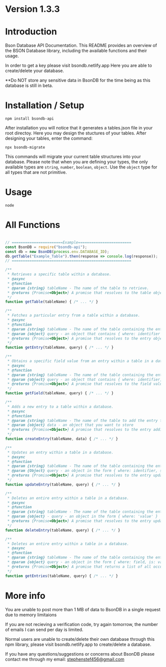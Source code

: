 # Version 1.3.3

# Introduction

Bson Database API Documentation.
This README provides an overview of the BSON Database library, 
including the available functions and their usage. 

In order to get a key please visit bsondb.netlify.app
Here you are able to create/delete your database.

**Do NOT store any sensitive data in BsonDB for the time being
as this database is still in beta.

# Installation / Setup

`npm install bsondb-api`

After installation you will notice that it generates a tables.json
file in your root directoy. Here you may design the stuctures of your
tables. After designing your tables, enter the command:

`npx bsondb-migrate`

This commands will migrate your current table structures into your database.
Please note that when you are defining your types, the only available types
are `string`, `number`, `boolean`, `object`. Use the `object` type for all
types that are not primitive.


# Usage

`node`

# All Functions

```js

// =======================Example========================
const BsonDB = require("bsondb-api");
const db = new BsonDB(process.env.DATABASE_ID);
db.getTable("Example_Table").then(response => console.log(response));
// ======================================================

/**
 * Retrieves a specific table within a database.
 * @async
 * @function
 * @param {string} tableName - The name of the table to retrieve.
 * @returns {Promise<Object>} A promise that resolves to the table object or An error object on fail.
 */
function getTable(tableName) { /* ... */ }

/**
 * Fetches a particular entry from a table within a database.
 * @async
 * @function
 * @param {string} tableName - The name of the table containing the entry.
 * @param {object} query - an object that contains { where: identifier }
 * @returns {Promise<Object>} A promise that resolves to the entry object or an error object.
 */
function getEntry(tableName, query) { /* ... */ }

/**
 * Obtains a specific field value from an entry within a table in a database.
 * @async
 * @function
 * @param {string} tableName - The name of the table containing the entry.
 * @param {object} query - an object that contains { where: identifier, get: field }
 * @returns {Promise<Object>} A promise that resolves to the field value or an error object.
 */
function getField(tableName, query) { /* ... */ }

/**
 * Adds a new entry to a table within a database.
 * @async
 * @function
 * @param {string} tableName - The name of the table to add the entry to.
 * @param {object} data - an object that you want to store 
 * @returns {Promise<Object>} A promise that resolves to the entry addition result or an error object.
 */
function createEntry(tableName, data) { /* ... */ }

/**
 * Updates an entry within a table in a database.
 * @async
 * @function
 * @param {string} tableName - The name of the table containing the entry.
 * @param {Object} query - an object in the form { where: identifier, set: { field: value } }
 * @returns {Promise<Object>} A promise that resolves to the entry update result or an error object.
 */
function updateEntry(tableName, query) { /* ... */ }

/**
 * Deletes an entire entry within a table in a database.
 * @async
 * @function
 * @param {string} tableName - The name of the table containing the entry.
 * @param {object} - query - an object in the form { where: 'value' }
 * @returns {Promise<Object>} A promise that resolves to the entry update result or an erro object.
 */
function deleteEntry(tableName, query) { /* ... */ }

/**
 * Deletes an entire entry within a table in a database.
 * @async
 * @function
 * @param {string} tableName - The name of the table containing the entry.
 * @param {object} query - an object in the form { where: field, is: value }
 * @returns {Promise<Object>} A promise that returns a list of all occurances of the key value pair in that table or an error obect.
 */
function getEntries(tableName, query) { /* ... */ }
```

# More info
You are unable to post more than 1 MB of data to BsonDB in a single request due
to memory limitaions

If you are not recieving a verification code, try again tomorrow, the number of
emails I can send per day is limited.

Normal users are unable to create/delete their own database through this npm 
library, please visit bsondb.netlify.app to create/delete a database.

If you have any questions/suggestions or concerns about BsonDB please contact me
through my email: stephenstef456@gmail.com

